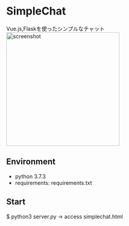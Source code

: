 # SimpleChat
Vue.js,Flaskを使ったシンプルなチャット  
<img width="300" alt="screenshot" src="https://user-images.githubusercontent.com/56730772/72658208-0d399300-39f1-11ea-8089-db9bbdc78ecf.png">


## Environment
* python 3.7.3
* requirements: requirements.txt

## Start
$ python3 server.py
-> access simplechat.html
